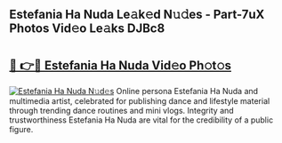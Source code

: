 ## Estefania Ha Nuda Le𝚊k𝚎d N𝚞𝚍es - Part-7uX Photos Vid𝚎o Le𝚊ks DJBc8

# <h2><a href="http://fbdknu.evod.top/?m=Estefania+Ha+Nuda">🔗 👉🔴 Estefania Ha Nuda Vid𝚎o Ph𝚘t𝚘s</a></h2>

[![Estefania Ha Nuda N𝚞d𝚎s](https://i.imgur.com/8V9OHl7.gif)](http://fbdknu.evod.top/?m=Estefania+Ha+Nuda)
Online persona Estefania Ha Nuda and multimedia artist, celebrated for publishing dance and lifestyle material through trending dance routines and mini vlogs. Integrity and trustworthiness Estefania Ha Nuda are vital for the credibility of a public figure. 
